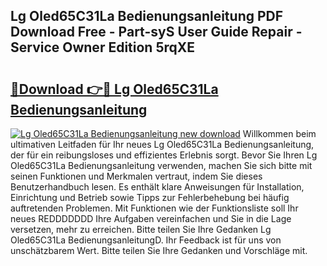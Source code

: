 ## Lg Oled65C31La Bedienungsanleitung PDF Download Free - Part-syS User Guide Repair - Service Owner Edition 5rqXE

# <h2><a href="http://df62i9.blite.top/?on=Lg+Oled65C31La+Bedienungsanleitung">🔗Download 👉🔴 Lg Oled65C31La Bedienungsanleitung</a></h2>

[![Lg Oled65C31La Bedienungsanleitung new download](https://i.imgur.com/lujVjoI.png)](http://df62i9.blite.top/?on=Lg+Oled65C31La+Bedienungsanleitung)
Willkommen beim ultimativen Leitfaden für Ihr neues Lg Oled65C31La Bedienungsanleitung, der für ein reibungsloses und effizientes Erlebnis sorgt. Bevor Sie Ihren Lg Oled65C31La Bedienungsanleitung verwenden, machen Sie sich bitte mit seinen Funktionen und Merkmalen vertraut, indem Sie dieses Benutzerhandbuch lesen. Es enthält klare Anweisungen für Installation, Einrichtung und Betrieb sowie Tipps zur Fehlerbehebung bei häufig auftretenden Problemen. Mit Funktionen wie der Funktionsliste soll Ihr neues REDDDDDDD Ihre Aufgaben vereinfachen und Sie in die Lage versetzen, mehr zu erreichen. Bitte teilen Sie Ihre Gedanken Lg Oled65C31La BedienungsanleitungD. Ihr Feedback ist für uns von unschätzbarem Wert. Bitte teilen Sie Ihre Gedanken und Vorschläge mit.
